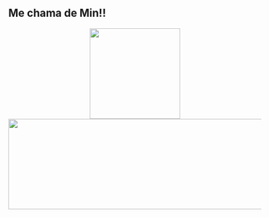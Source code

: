 ## Me chama de Min!! 
<div align="center">
<a href="https://github.com/yasminnanes">
   <img height="180em" src="https://github-readme-stats.vercel.app/api?username=yasminnanes&show_icons=true&theme=moltack&include_all_commits=true&count_private=true"/>
</div> 
  <img height="180em" width="1020" src="https://github-readme-stats.vercel.app/api/top-langs/?username=yasminnanes&layout=compact&langs_count=7&theme=moltack"/>
 <div style="display: inline_block"><br>
  </div>
  
  ##
